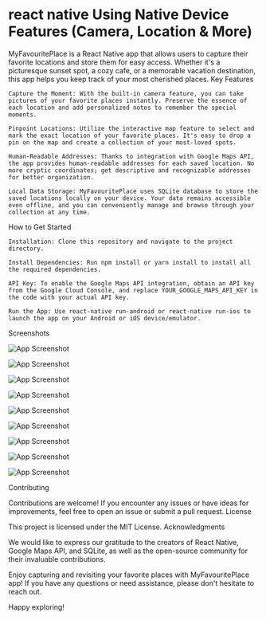 
# react native Using Native Device Features (Camera, Location & More)

MyFavouritePlace is a React Native app that allows users to capture their favorite locations and store them for easy access. Whether it's a picturesque sunset spot, a cozy cafe, or a memorable vacation destination, this app helps you keep track of your most cherished places.
Key Features

    Capture the Moment: With the built-in camera feature, you can take pictures of your favorite places instantly. Preserve the essence of each location and add personalized notes to remember the special moments.

    Pinpoint Locations: Utilize the interactive map feature to select and mark the exact location of your favorite places. It's easy to drop a pin on the map and create a collection of your most-loved spots.

    Human-Readable Addresses: Thanks to integration with Google Maps API, the app provides human-readable addresses for each saved location. No more cryptic coordinates; get descriptive and recognizable addresses for better organization.

    Local Data Storage: MyFavouritePlace uses SQLite database to store the saved locations locally on your device. Your data remains accessible even offline, and you can conveniently manage and browse through your collection at any time.

How to Get Started

    Installation: Clone this repository and navigate to the project directory.

    Install Dependencies: Run npm install or yarn install to install all the required dependencies.

    API Key: To enable the Google Maps API integration, obtain an API key from the Google Cloud Console, and replace YOUR_GOOGLE_MAPS_API_KEY in the code with your actual API key.

    Run the App: Use react-native run-android or react-native run-ios to launch the app on your Android or iOS device/emulator.

Screenshots

![App Screenshot](https://raw.githubusercontent.com/bijondev/reactNativeFavoritePlace/master/screenshoot/Screenshot_20230725_125646.png)

![App Screenshot](https://raw.githubusercontent.com/bijondev/reactNativeFavoritePlace/master/screenshoot/Screenshot_20230725_125746.png)

![App Screenshot](https://raw.githubusercontent.com/bijondev/reactNativeFavoritePlace/master/screenshoot/Screenshot_20230725_125806.png)

![App Screenshot](https://raw.githubusercontent.com/bijondev/reactNativeFavoritePlace/master/screenshoot/Screenshot_20230725_125816.png)

![App Screenshot](https://raw.githubusercontent.com/bijondev/reactNativeFavoritePlace/master/screenshoot/Screenshot_20230725_125839.png)

![App Screenshot](https://raw.githubusercontent.com/bijondev/reactNativeFavoritePlace/master/screenshoot/Screenshot_20230725_125848.png)

![App Screenshot](https://raw.githubusercontent.com/bijondev/reactNativeFavoritePlace/master/screenshoot/Screenshot_20230725_125903.png)

![App Screenshot](https://raw.githubusercontent.com/bijondev/reactNativeFavoritePlace/master/screenshoot/Screenshot_20230725_125910.png)

![App Screenshot](https://raw.githubusercontent.com/bijondev/reactNativeFavoritePlace/master/screenshoot/Screenshot_20230725_130023.png)



Contributing

Contributions are welcome! If you encounter any issues or have ideas for improvements, feel free to open an issue or submit a pull request.
License

This project is licensed under the MIT License.
Acknowledgments

We would like to express our gratitude to the creators of React Native, Google Maps API, and SQLite, as well as the open-source community for their invaluable contributions.

Enjoy capturing and revisiting your favorite places with MyFavouritePlace app! If you have any questions or need assistance, please don't hesitate to reach out.

Happy exploring!
